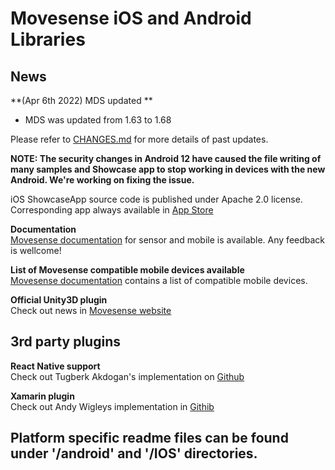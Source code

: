 # Movesense iOS and Android Libraries  

## News  
**(Apr 6th 2022) MDS updated **

 - MDS was updated from 1.63 to 1.68

Please refer to [CHANGES.md](CHANGES.md) for more details of past updates.

**NOTE: The security changes in Android 12 have caused the file writing of many samples and
Showcase app to stop working in devices with the new Android. We're working on fixing the issue.**

iOS ShowcaseApp source code is published under Apache 2.0 license.  
Corresponding app always available in [App Store](https://apps.apple.com/us/app/movesense-showcase/id1439876677)

**Documentation**  
[Movesense documentation](http://movesense.com/docs) for sensor and mobile is available. Any feedback is wellcome!

**List of Movesense compatible mobile devices available**  
[Movesense documentation](http://movesense.com/docs/system/compatibility_results/) contains a list of compatible mobile devices.

**Official Unity3D plugin**  
Check out news in [Movesense website](https://www.movesense.com/news/2018/09/movesense-plugin-for-unity3d/)

## 3rd party plugins

**React Native support**  
Check out Tugberk Akdogan's implementation on [Github](https://github.com/tugberka/react-native-mds)

**Xamarin plugin**  
Check out Andy Wigleys implementation in [Githib](https://github.com/AndyCW/MovesenseDotNet)


## Platform specific readme files can be found under '/android' and '/IOS' directories.